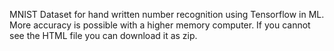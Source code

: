 MNIST Dataset for hand written number recognition using Tensorflow in ML. More accuracy is possible with a higher memory computer. If you cannot see the HTML file you can download it as zip.
